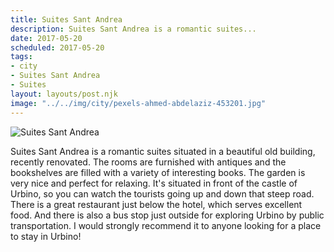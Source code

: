 ```yaml
---
title: Suites Sant Andrea
description: Suites Sant Andrea is a romantic suites...
date: 2017-05-20
scheduled: 2017-05-20
tags:
- city
- Suites Sant Andrea
- Suites
layout: layouts/post.njk
image: "../../img/city/pexels-ahmed-abdelaziz-453201.jpg"
---
```


![Suites Sant Andrea](../../img/city/pexels-ahmed-abdelaziz-453201.jpg)

Suites Sant Andrea is a romantic suites situated in a beautiful old building, recently renovated. The rooms are furnished with antiques and the bookshelves are filled with a variety of interesting books. The garden is very nice and perfect for relaxing. It's situated in front of the castle of Urbino, so you can watch the tourists going up and down that steep road. There is a great restaurant just below the hotel, which serves excellent food. And there is also a bus stop just outside for exploring Urbino by public transportation. I would strongly recommend it to anyone looking for a place to stay in Urbino!